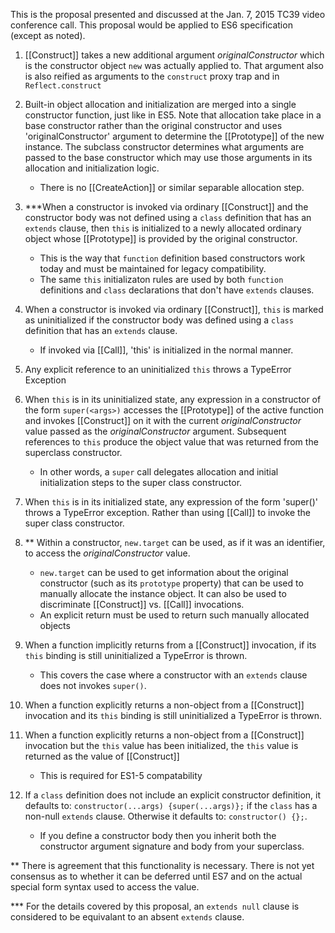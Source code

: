 This is the proposal presented and discussed at the Jan. 7, 2015 TC39 video conference call. This proposal would be applied to ES6 specification (except as noted).


1.  [[Construct]] takes a new additional argument *originalConstructor* which is the constructor object `new` was actually
applied to. That argument also is also reified as arguments to the `construct` proxy trap and in `Reflect.construct`

1.  Built-in object allocation and initialization are merged into a single constructor function, just like in ES5. Note that allocation take place in a base constructor rather than the original constructor and uses 'originalConstructor' argument to determine the [[Prototype]] of the new instance.  The subclass constructor determines what arguments are passed to the base constructor which may use those arguments in its allocation and initialization logic. 

    * There is no [[CreateAction]] or similar separable allocation step.

1.  ***When a constructor is invoked via ordinary [[Construct]] and the constructor body was not defined using a `class` definition
that has an `extends` clause, then `this` is initialized to a newly allocated ordinary object whose [[Prototype]] is provided
by the original constructor.
    * This is the way that `function` definition based constructors work today and must be maintained for legacy compatibility.  
    * The same `this` initializaton rules are used by both `function` definitions and `class` declarations that don't have `extends` clauses.

1.  When a constructor is invoked via ordinary [[Construct]], `this` is marked as uninitialized if the constructor body was
defined using a `class` definition that has an `extends` clause. 
    * If invoked via [[Call]], 'this' is initialized in the normal manner.

1.  Any explicit reference to an uninitialized `this` throws a TypeError Exception 

1.  When `this` is in its uninitialized state, any expression in a constructor of the form  `super(<args>)` accesses the
[[Prototype]] of the active function and invokes  [[Construct]] on it with the current *originalConstructor* value passed
as the *originalConstructor* argument.   Subsequent references to `this` produce the object value that was returned from the
superclass constructor.
    * In other words, a `super` call delegates allocation and initial initialization steps to the super class constructor. 

1.  When `this` is in its initialized state, any expression of the form 'super(<args>)' throws a TypeError exception. 
           Rather than using [[Call]] to invoke the super class constructor.  

1.  ** Within a constructor, `new.target` can be used, as if it was an identifier, to access the *originalConstructor* value.
    * `new.target` can be used to get information about the original constructor (such as its `prototype` property)
that can be used to manually allocate the instance object. It can also be used to discriminate [[Construct]] vs. [[Call]] 
invocations.
    * An explicit return must be used to return such manually allocated objects 

1.  When a function implicitly returns from a [[Construct]] invocation, if its `this` binding is still uninitialized 
a TypeError is thrown.  
    * This covers the case where a constructor with an `extends` clause  does not  invokes `super()`.

1.  When a function explicitly returns a non-object from a [[Construct]] invocation and its `this` binding 
is still uninitialized a TypeError is thrown.  

1.  When a function explicitly returns a non-object from a [[Construct]] invocation but the `this` value has been initialized, 
the `this` value is returned as the value of [[Construct]]
    * This is required for ES1-5 compatability

1.  If a `class` definition does not include an explicit constructor definition, it defaults to: `constructor(...args) {super(...args)};` if the `class` has a non-null `extends` clause. Otherwise it defaults to: `constructor() {};`.
    * If you define a constructor body then you inherit both the constructor argument signature and body from your superclass.

** There is agreement that this functionality is necessary. There is not yet consensus as to whether it can be deferred 
until ES7 and on the actual special form syntax used to access the value.

*** For the details covered by this proposal, an `extends null` clause  is considered to be equivalant to an absent `extends` clause.
